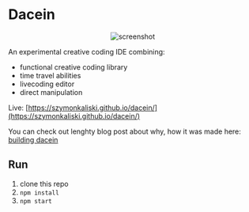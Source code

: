 # Dacein

<p align="center"><img src="assets/screen.png" alt="screenshot" style="max-width:100%;"></p>

An experimental creative coding IDE combining:

- functional creative coding library
- time travel abilities
- livecoding editor
- direct manipulation

Live: [https://szymonkaliski.github.io/dacein/](https://szymonkaliski.github.io/dacein/)

You can check out lenghty blog post about why, how it was made here: [building dacein](http://szymonkaliski.com/log/2019-03-01-building-dacein/)

## Run

1. clone this repo
2. `npm install`
3. `npm start`
